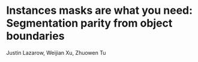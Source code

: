 # Instances masks are what you need: Segmentation parity from object boundaries

Justin Lazarow, Weijian Xu, Zhuowen Tu
